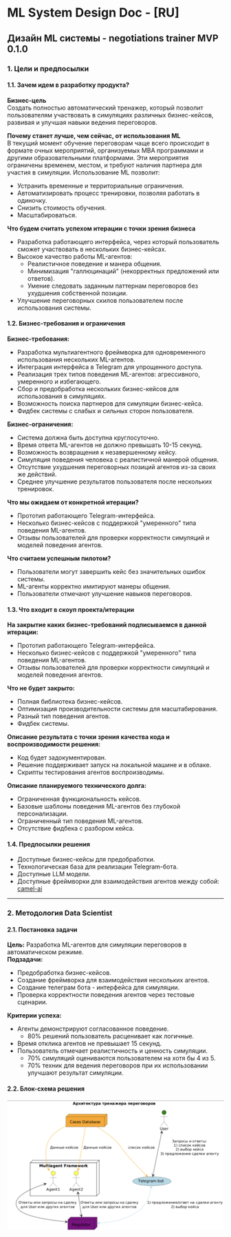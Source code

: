 # ML System Design Doc - [RU]

## Дизайн ML системы - negotiations trainer MVP 0.1.0

### 1. Цели и предпосылки

#### 1.1. Зачем идем в разработку продукта?

**Бизнес-цель**  
Создать полностью автоматический тренажер, который позволит пользователям участвовать в симуляциях различных бизнес-кейсов, развивая и улучшая навыки ведения переговоров.

**Почему станет лучше, чем сейчас, от использования ML**  
В текущий момент обучение переговорам чаще всего происходит в формате очных мероприятий, организуемых MBA программами и другими образовательными платформами. Эти мероприятия ограничены временем, местом, и требуют наличия партнера для участия в симуляции. Использование ML позволит:
- Устранить временные и территориальные ограничения.
- Автоматизировать процесс тренировки, позволяя работать в одиночку.
- Снизить стоимость обучения.
- Масштабироваться.

**Что будем считать успехом итерации с точки зрения бизнеса**  
- Разработка работающего интерфейса, через который пользователь сможет участвовать в нескольких бизнес-кейсах.  
- Высокое качество работы ML-агентов:
  - Реалистичное поведение и манера общения.
  - Минимизация "галлюцинаций" (некорректных предложений или ответов).
  - Умение следовать заданным паттернам переговоров без ухудшения собственной позиции.
- Улучшение переговорных скилов пользователем после использования системы.

#### 1.2. Бизнес-требования и ограничения

**Бизнес-требования:**
- Разработка мультиагентного фреймворка для одновременного использования нескольких ML-агентов.
- Интеграция интерфейса в Telegram для упрощенного доступа.
- Реализация трех типов поведения ML-агентов: агрессивного, умеренного и избегающего.
- Сбор и предобработка нескольких бизнес-кейсов для использования в симуляциях.
- Возможность поиска партнеров для симуляции бизнес-кейса.
- Фидбек системы с слабых и сильных сторон пользователя.

**Бизнес-ограничения:**
- Система должна быть доступна круглосуточно.
- Время ответа ML-агентов не должно превышать 10-15 секунд.
- Возможность возвращения к незавершенному кейсу.
- Симуляция поведения человека с реалистичной манерой общения.
- Отсутствие ухудшения переговорных позиций агентов из-за своих же действий.
- Среднее улучшение результатов пользователя после нескольких тренировок.

**Что мы ожидаем от конкретной итерации?**
- Прототип работающего Telegram-интерфейса.
- Несколько бизнес-кейсов с поддержкой "умеренного" типа поведения ML-агентов.
- Отзывы пользователей для проверки корректности симуляций и моделей поведения агентов.

**Что считаем успешным пилотом?**
- Пользователи могут завершить кейс без значительных ошибок системы.
- ML-агенты корректно имитируют манеры общения.
- Пользователи отмечают улучшение навыков переговоров.

#### 1.3. Что входит в скоуп проекта/итерации

**На закрытие каких бизнес-требований подписываемся в данной итерации:**
- Прототип работающего Telegram-интерфейса.
- Несколько бизнес-кейсов с поддержкой "умеренного" типа поведения ML-агентов.
- Отзывы пользователей для проверки корректности симуляций и моделей поведения агентов.

**Что не будет закрыто:**
- Полная библиотека бизнес-кейсов.
- Оптимизация производительности системы для масштабирования.
- Разный тип поведения агентов.
- Фидбек системы.

**Описание результата с точки зрения качества кода и воспроизводимости решения:**
- Код будет задокументирован.
- Решение поддерживает запуск на локальной машине и в облаке.
- Скрипты тестирования агентов воспроизводимы.

**Описание планируемого технического долга:**
- Ограниченная функциональность кейсов.
- Базовые шаблоны поведения ML-агентов без глубокой персонализации.
- Ограниченный тип поведения ML-агентов.
- Отсутствие фидбека с разбором кейса.

#### 1.4. Предпосылки решения
- Доступные бизнес-кейсы для предобработки.
- Технологическая база для реализации Telegram-бота.
- Доступные LLM модели.
- Доступные фреймворки для взаимодействия агентов между собой: [camel-ai](https://www.camel-ai.org/)

---

### 2. Методология Data Scientist

#### 2.1. Постановка задачи
**Цель:** Разработка ML-агентов для симуляции переговоров в автоматическом режиме.  
**Подзадачи:**
- Предобработка бизнес-кейсов.
- Создание фреймворка для взаимодействия нескольких агентов.
- Создание телеграм бота - интерфейса для симуляции.
- Проверка корректности поведения агентов через тестовые сценарии.

**Критерии успеха:**
- Агенты демонстрируют согласованное поведение.
  - 80% решений пользователь расценивает как логичные.
- Время отклика агентов не превышает 15 секунд.
- Пользователь отмечает реалистичность и ценность симуляции.
  - 70% симуляций оцениваются пользователем на хотя бы 4 из 5.
  - 70% техник для ведения переговоров при их использовании улучшают результат симуляции.

#### 2.2. Блок-схема решения

![scheme](images/block-scheme.png)
